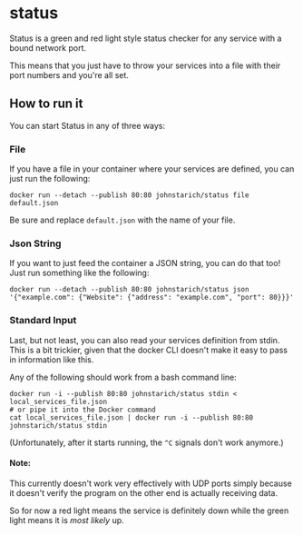 # status
Status is a green and red light style status checker for any service with a bound network port.

This means that you just have to throw your services into a file with their port numbers and you're all set.

## How to run it
You can start Status in any of three ways:

### File
If you have a file in your container where your services are defined, you can just run the following:

    docker run --detach --publish 80:80 johnstarich/status file default.json
Be sure and replace `default.json` with the name of your file.

### Json String
If you want to just feed the container a JSON string, you can do that too! Just run something like the following:

    docker run --detach --publish 80:80 johnstarich/status json '{"example.com": {"Website": {"address": "example.com", "port": 80}}}'

### Standard Input
Last, but not least, you can also read your services definition from stdin. This is a bit trickier, given that the docker CLI doesn't make it easy to pass in information like this.

Any of the following should work from a bash command line:

    docker run -i --publish 80:80 johnstarich/status stdin < local_services_file.json
    # or pipe it into the Docker command
    cat local_services_file.json | docker run -i --publish 80:80 johnstarich/status stdin
(Unfortunately, after it starts running, the `^C` signals don't work anymore.)

#### Note:
This currently doesn't work very effectively with UDP ports simply because it doesn't verify the program on the other end is actually receiving data.

So for now a red light means the service is definitely down while the green light means it is *most likely* up.

